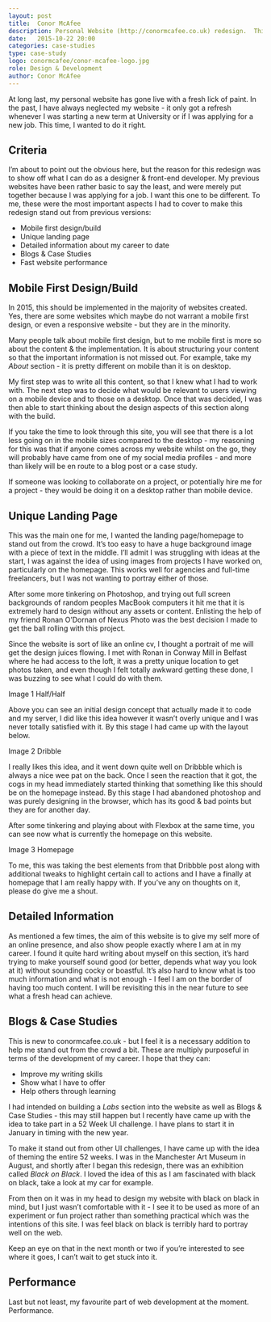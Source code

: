 ```yaml
---
layout: post
title:  Conor McAfee
description: Personal Website (http://conormcafee.co.uk) redesign.  This case study will detail my design & development decisions, along with future plans for conormcafee.co.uk.
date:   2015-10-22 20:00
categories: case-studies
type: case-study
logo: conormcafee/conor-mcafee-logo.jpg
role: Design & Development
author: Conor McAfee
---
```


At long last, my personal website has gone live with a fresh lick of paint.  In the past, I have always neglected my website - it only got a refresh whenever I was starting a new term at University or if I was applying for a new job.  This time, I wanted to do it right.

## Criteria

I’m about to point out the obvious here, but the reason for this redesign was to show off what I can do as a designer &amp; front-end developer.  My previous websites have been rather basic to say the least, and were merely put together because I was applying for a job.  I want this one to be different.  To me, these were the most important aspects I had to cover to make this redesign stand out from previous versions:

- Mobile first design/build
- Unique landing page
- Detailed information about my career to date
- Blogs &amp; Case Studies
- Fast website performance

## Mobile First Design/Build

In 2015, this should be implemented in the majority of websites created.  Yes, there are some websites which maybe do not warrant a mobile first design, or even a responsive website - but they are in the minority.  

Many people talk about mobile first design, but to me mobile first is more so about the content & the implementation.  It is about structuring your content so that the important information is not missed out.  For example, take my *About* section - it is pretty different on mobile than it is on desktop.

My first step was to write all this content, so that I knew what I had to work with.  The next step was to decide what would be relevant to users viewing on a mobile device and to those on a desktop.  Once that was decided, I was then able to start thinking about the design aspects of this section along with the build.  

If you take the time to look through this site, you will see that there is a lot less going on in the mobile sizes compared to the desktop - my reasoning for this was that if anyone comes across my website whilst on the go, they will probably have came from one of my social media profiles - and more than likely will be en route to a blog post or a case study.

If someone was looking to collaborate on a project, or potentially hire me for a project - they would be doing it on a desktop rather than mobile device.

## Unique Landing Page

This was the main one for me, I wanted the landing page/homepage          to stand out from the crowd.  It’s too easy to have a huge background image with a piece of text in the middle.  I’ll admit  I was struggling with ideas at the start, I was against the idea of using images from projects I have worked on, particularly on the homepage.  This works well for agencies and full-time freelancers, but I was not wanting to portray either of those.

After some more tinkering on Photoshop, and trying out full screen backgrounds of random peoples MacBook computers it hit me that it is extremely hard to design without any assets or content.  Enlisting the help of my friend Ronan O’Dornan of Nexus Photo was the best decision I made to get the ball rolling with this project.

Since the website is sort of like an online cv, I thought a portrait of me will get the design juices flowing.  I met with Ronan in Conway Mill in Belfast where he had access to the loft, it was a pretty unique location to get photos taken, and even though I felt totally awkward getting these done, I was buzzing to see what I could do with them.

Image 1 Half/Half

Above you can see an initial design concept that actually made it to code and my server, I did like this idea however it wasn’t overly unique and I was never totally satisfied with it.  By this stage I had came up with the layout below.

Image 2 Dribble

I really likes this idea, and it went down quite well on Dribbble which is always a nice wee pat on the back.  Once I seen the reaction that it got, the cogs in my head immediately started thinking that something like this should be on the homepage instead.  By this stage I had abandoned photoshop and was purely designing in the browser, which has its good &amp; bad points but they are for another day.

After some tinkering and playing about with Flexbox at the same time, you can see now what is currently the homepage on this website.

Image 3 Homepage

To me, this was taking the best elements from that Dribbble post along with additional tweaks to highlight certain call to actions and I have a finally at homepage that I am really happy with.  If you’ve any on thoughts on it, please do give me a shout.

## Detailed Information

As mentioned a few times, the aim of this website is to give my self more of an online presence, and also show people exactly where I am at in my career.  I found it quite hard writing about myself on this section, it’s hard trying to make yourself sound good (or better, depends what way you look at it) without sounding cocky or boastful.  It’s also hard to know what is too much information and what is not enough - I feel I am on the border of having too much content.  I will be revisiting this in the near future to see what a fresh head can achieve. 

## Blogs & Case Studies

This is new to conormcafee.co.uk - but I feel it is a necessary addition to help me stand out from the crowd a bit.  These are multiply purposeful in terms of the development of my career.  I hope that they can:

- Improve my writing skills
- Show what I have to offer
- Help others through learning

I had intended on building a *Labs* section into the website as well as Blogs & Case Studies - this may still happen but I recently have came up with the idea to take part in a 52 Week UI challenge.  I have plans to start it in January in timing with the new year.  

To make it stand out from other UI challenges, I have came up with the idea of theming the entire 52 weeks.  I was in the Manchester Art Museum in August, and shortly after I began this redesign, there was an exhibition called *Black on Black*.  I loved the idea of this as I am fascinated with black on black, take a look at my car for example.

From then on it was in my head to design my website with black on black in mind, but I just wasn’t comfortable with it - I see it to be used as more of an experiment or fun project rather than something practical which was the intentions of this site.  I was feel black on black is terribly hard to portray well on the web.

Keep an eye on that in the next month or two if you’re interested to see where it goes, I can’t wait to get stuck into it.

## Performance

Last but not least, my favourite part of web development at the moment.  Performance.

